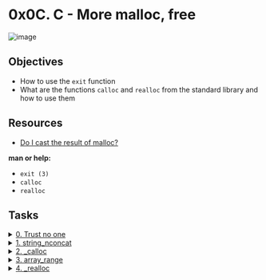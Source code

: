 # 0x0C. C - More malloc, free

![image](https://kurtstephens.com/pub/tredmill/current/doc/html/malloc_8c_a87cc763ca960884d24da0035d60b7968_cgraph.png)

## Objectives

- How to use the `exit` function
- What are the functions `calloc` and `realloc` from the standard library and how to use them

## Resources

- [Do I cast the result of malloc?](https://stackoverflow.com/questions/605845/should-i-cast-the-result-of-malloc)

__man or help:__

- `exit (3)`
- `calloc`
- `realloc`

## Tasks

<details>
<summary><a href="./0-malloc_checked.c">0. Trust no one</a></summary><br>

Write a function that allocates memory using `malloc`.

- Prototype: `void *malloc_checked(unsigned int b);`
- Returns a pointer to the allocated memory
- if `malloc` fails, the `malloc_checked` function should cause normal process termination with a status value of `98`

```bash
julien@ubuntu:~/0x0b. more malloc, free$ cat 0-main.c
#include "main.h"
#include <stdio.h>
#include <stdlib.h>
#include <limits.h>

/**
 * main - check the code
 *
 * Return: Always 0.
 */
int main(void)
{
    char *c;
    int *i;
    float *f;
    double *d;

    c = malloc_checked(sizeof(char) * 1024);
    printf("%p\n", (void *)c);
    i = malloc_checked(sizeof(int) * 402);
    printf("%p\n", (void *)i);
    f = malloc_checked(sizeof(float) * 100000000);
    printf("%p\n", (void *)f);
    d = malloc_checked(INT_MAX);
    printf("%p\n", (void *)d);
    free(c);
    free(i);
    free(f);
    free(d);
    return (0);
}
julien@ubuntu:~/0x0b. more malloc, free$ gcc -Wall -pedantic -Werror -Wextra -std=gnu89 0-main.c 0-malloc_checked.c -o a
julien@ubuntu:~/0x0b. more malloc, free$ ./a
0x1e39010
0x1e39830
0x7f31f6c19010
julien@ubuntu:~/0x0b. more malloc, free$ echo $?
98
julien@ubuntu:~/0x0b. more malloc, free$
```
</details>


<details>
<summary><a href="./1-string_nconcat.c">1. string_nconcat</a></summary><br>

Write a function that concatenates two strings.

- Prototype: `char *string_nconcat(char *s1, char *s2, unsigned int n);`
- The returned pointer shall point to a newly allocated space in memory, which contains `s1`, followed by the first `n` bytes of `s2`, and null terminated
- If the function fails, it should return `NULL`
- If `n` is greater or equal to the length of `s2` then use the entire string `s2`
- if `NULL` is passed, treat it as an empty string

```bash
julien@ubuntu:~/0x0b. more malloc, free$ cat 1-main.c
#include "main.h"
#include <stdio.h>
#include <stdlib.h>

/**
 * main - check the code
 *
 * Return: Always 0.
 */
int main(void)
{
    char *concat;

    concat = string_nconcat("Best ", "School !!!", 6);
    printf("%s\n", concat);
    free(concat);
    return (0);
}
julien@ubuntu:~/0x0b. more malloc, free$ gcc -Wall -pedantic -Werror -Wextra -std=gnu89 1-main.c 1-string_nconcat.c -o 1-string_nconcat
julien@ubuntu:~/0x0b. more malloc, free$ ./1-string_nconcat
Best School
julien@ubuntu:~/0x0b. more malloc, free$
```
</details>


<details>
<summary><a href="./2-calloc.c">2. _calloc</a></summary><br>

Write a function that allocates memory for an array, using `malloc`.

- Prototype: `void *_calloc(unsigned int nmemb, unsigned int size);`
- The `_calloc` function allocates memory for an array of `nmemb` elements of `size` bytes each and returns a pointer to the allocated memory.
- The memory is set to zero
- If `nmemb` or `size` is `0`, then `_calloc` returns `NULL`
- If `malloc` fails, then `_calloc` returns `NULL`

FYI: The standard library provides a different function: `calloc`. Run `man calloc` to learn more.

```bash
julien@ubuntu:~/0x0b. more malloc, free$ cat 2-main.c
#include "main.h"
#include <stdio.h>
#include <stdlib.h>
#include <string.h>

/**
 * simple_print_buffer - prints buffer in hexa
 * @buffer: the address of memory to print
 * @size: the size of the memory to print
 *
 * Return: Nothing.
 */
void simple_print_buffer(char *buffer, unsigned int size)
{
    unsigned int i;

    i = 0;
    while (i < size)
    {
        if (i % 10)
        {
            printf(" ");
        }
        if (!(i % 10) && i)
        {
            printf("\n");
        }
        printf("0x%02x", buffer[i]);
        i++;
    }
    printf("\n");
}

/**
 * main - check the code
 *
 * Return: Always 0.
 */
int main(void)
{
    char *a;

    a = _calloc(98, sizeof(char));
    strcpy(a, "Best");
    strcpy(a + 4, " School! :)\n");
    a[97] = '!';
    simple_print_buffer(a, 98);
    free(a);
    return (0);
}
julien@ubuntu:~/0x0b. more malloc, free$ gcc -Wall -pedantic -Werror -Wextra -std=gnu89 2-main.c 2-calloc.c -o 2-calloc
julien@ubuntu:~/0x0b. more malloc, free$ ./2-calloc
0x42 0x65 0x73 0x74 0x20 0x53 0x63 0x68 0x6f 0x6f
0x6c 0x21 0x20 0x3a 0x29 0x0a 0x00 0x00 0x00 0x00
0x00 0x00 0x00 0x00 0x00 0x00 0x00 0x00 0x00 0x00
0x00 0x00 0x00 0x00 0x00 0x00 0x00 0x00 0x00 0x00
0x00 0x00 0x00 0x00 0x00 0x00 0x00 0x00 0x00 0x00
0x00 0x00 0x00 0x00 0x00 0x00 0x00 0x00 0x00 0x00
0x00 0x00 0x00 0x00 0x00 0x00 0x00 0x00 0x00 0x00
0x00 0x00 0x00 0x00 0x00 0x00 0x00 0x00 0x00 0x00
0x00 0x00 0x00 0x00 0x00 0x00 0x00 0x00 0x00 0x00
0x00 0x00 0x00 0x00 0x00 0x00 0x00 0x21
julien@ubuntu:~/0x0b. more malloc, free$
```
</details>


<details>
<summary><a href="./3-array_range.c">3. array_range</a></summary><br>

Write a function that creates an array of integers.

- Prototype: `int *array_range(int min, int max);`
- The array created should contain all the values from `min` (included) to `max` (included), ordered from `min` to `max`
- Return: the pointer to the newly created array
- If `min` > `max`, return `NULL`
- If `malloc` fails, return `NULL`

```bash
julien@ubuntu:~/0x0b. more malloc, free$ cat 3-main.c
#include "main.h"
#include <stdio.h>
#include <stdlib.h>
#include <string.h>

/**
 * simple_print_buffer - prints buffer in hexa
 * @buffer: the address of memory to print
 * @size: the size of the memory to print
 *
 * Return: Nothing.
 */
void simple_print_buffer(int *buffer, unsigned int size)
{
    unsigned int i;

    i = 0;
    while (i < size)
    {
        if (i % 10)
        {
            printf(" ");
        }
        if (!(i % 10) && i)
        {
            printf("\n");
        }
        printf("0x%02x", buffer[i]);
        i++;
    }
    printf("\n");
}

/**
 * main - check the code
 *
 * Return: Always 0.
 */
int main(void)
{
    int *a;

    a = array_range(0, 10);
    simple_print_buffer(a, 11);
    free(a);
    return (0);
}
julien@ubuntu:~/0x0b. more malloc, free$ gcc -Wall -pedantic -Werror -Wextra -std=gnu89 3-main.c 3-array_range.c -o 3-array_range
julien@ubuntu:~/0x0b. more malloc, free$ ./3-array_range
0x00 0x01 0x02 0x03 0x04 0x05 0x06 0x07 0x08 0x09
0x0a
julien@ubuntu:~/0x0b. more malloc, free$
```
</details>


<details>
<summary><a href="./100-realloc.c">4. _realloc</a></summary><br>

Write a function that reallocates a memory block using `malloc` and `free`

- Prototype: `void *_realloc(void *ptr, unsigned int old_size, unsigned int new_size);`
- where `ptr` is a pointer to the memory previously allocated with a call to `malloc`: `malloc(old_size)`
- `old_size` is the size, in bytes, of the allocated space for `ptr`
- and `new_size` is the new size, in bytes of the new memory block
- The contents will be copied to the newly allocated space, in the range from the start of `ptr` up to the minimum of the old and new sizes
- If `new_size` > `old_size`, the “added” memory should not be initialized
- If `new_size` == `old_size` do not do anything and return `ptr`
- If `ptr` is `NULL`, then the call is equivalent to `malloc(new_size)`, for all values of `old_size` and `new_size`
- If `new_size` is equal to zero, and `ptr` is not `NULL`, then the call is equivalent to `free(ptr)`. Return `NULL`
- Don’t forget to free `ptr` when it makes sense

FYI: The standard library provides a different function: `realloc`. Run `man realloc` to learn more.

```bash
julien@ubuntu:~/0x0b. more malloc, free$ cat 100-main.c
#include "main.h"
#include <stdio.h>
#include <stdlib.h>
#include <string.h>

/**
 * simple_print_buffer - prints buffer in hexa
 * @buffer: the address of memory to print
 * @size: the size of the memory to print
 *
 * Return: Nothing.
 */
void simple_print_buffer(char *buffer, unsigned int size)
{
    unsigned int i;

    i = 0;
    while (i < size)
    {
        if (i % 10)
        {
            printf(" ");
        }
        if (!(i % 10) && i)
        {
            printf("\n");
        }
        printf("0x%02x", buffer[i]);
        i++;
    }
    printf("\n");
}

/**
 * main - check the code for
 *
 * Return: Always 0.
 */
int main(void)
{
    char *p;
    int i;

    p = malloc(sizeof(char) * 10);
    p = _realloc(p, sizeof(char) * 10, sizeof(char) * 98);
    i = 0;
    while (i < 98)
    {
        p[i++] = 98;
    }
    simple_print_buffer(p, 98);
    free(p);
    return (0);
}
julien@ubuntu:~/0x0b. more malloc, free$ gcc -Wall -pedantic -Werror -Wextra -std=gnu89 100-main.c 100-realloc.c -o 100-realloc
julien@ubuntu:~/0x0b. more malloc, free$ ./100-realloc
0x62 0x62 0x62 0x62 0x62 0x62 0x62 0x62 0x62 0x62
0x62 0x62 0x62 0x62 0x62 0x62 0x62 0x62 0x62 0x62
0x62 0x62 0x62 0x62 0x62 0x62 0x62 0x62 0x62 0x62
0x62 0x62 0x62 0x62 0x62 0x62 0x62 0x62 0x62 0x62
0x62 0x62 0x62 0x62 0x62 0x62 0x62 0x62 0x62 0x62
0x62 0x62 0x62 0x62 0x62 0x62 0x62 0x62 0x62 0x62
0x62 0x62 0x62 0x62 0x62 0x62 0x62 0x62 0x62 0x62
0x62 0x62 0x62 0x62 0x62 0x62 0x62 0x62 0x62 0x62
0x62 0x62 0x62 0x62 0x62 0x62 0x62 0x62 0x62 0x62
0x62 0x62 0x62 0x62 0x62 0x62 0x62 0x62
julien@ubuntu:~/0x0b. more malloc, free$
```
</details>
